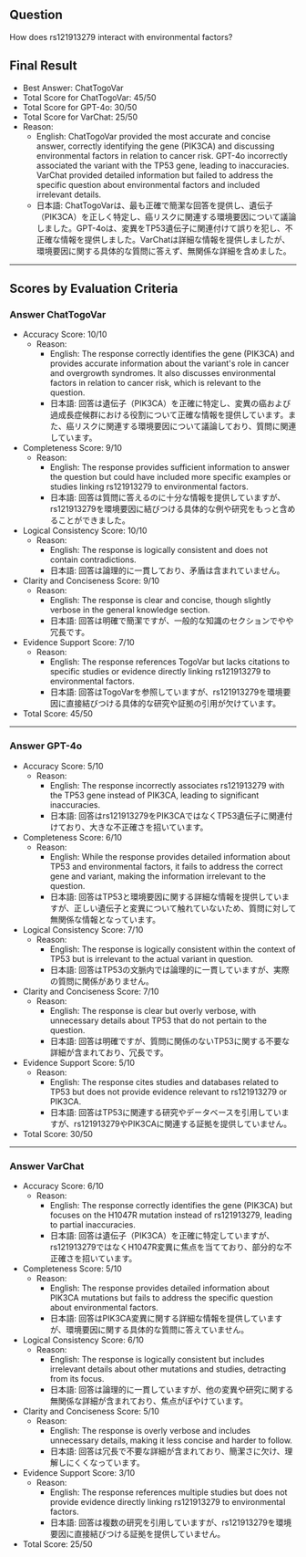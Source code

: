 ## Question

How does rs121913279 interact with environmental factors?

## Final Result

- Best Answer: ChatTogoVar
- Total Score for ChatTogoVar: 45/50
- Total Score for GPT-4o: 30/50
- Total Score for VarChat: 25/50
- Reason:
  - English: ChatTogoVar provided the most accurate and concise answer, correctly identifying the gene (PIK3CA) and discussing environmental factors in relation to cancer risk. GPT-4o incorrectly associated the variant with the TP53 gene, leading to inaccuracies. VarChat provided detailed information but failed to address the specific question about environmental factors and included irrelevant details.
  - 日本語: ChatTogoVarは、最も正確で簡潔な回答を提供し、遺伝子（PIK3CA）を正しく特定し、癌リスクに関連する環境要因について議論しました。GPT-4oは、変異をTP53遺伝子に関連付けて誤りを犯し、不正確な情報を提供しました。VarChatは詳細な情報を提供しましたが、環境要因に関する具体的な質問に答えず、無関係な詳細を含めました。

---

## Scores by Evaluation Criteria

### Answer ChatTogoVar
- Accuracy Score: 10/10
  - Reason: 
    - English: The response correctly identifies the gene (PIK3CA) and provides accurate information about the variant's role in cancer and overgrowth syndromes. It also discusses environmental factors in relation to cancer risk, which is relevant to the question.
    - 日本語: 回答は遺伝子（PIK3CA）を正確に特定し、変異の癌および過成長症候群における役割について正確な情報を提供しています。また、癌リスクに関連する環境要因について議論しており、質問に関連しています。
- Completeness Score: 9/10
  - Reason: 
    - English: The response provides sufficient information to answer the question but could have included more specific examples or studies linking rs121913279 to environmental factors.
    - 日本語: 回答は質問に答えるのに十分な情報を提供していますが、rs121913279を環境要因に結びつける具体的な例や研究をもっと含めることができました。
- Logical Consistency Score: 10/10
  - Reason: 
    - English: The response is logically consistent and does not contain contradictions.
    - 日本語: 回答は論理的に一貫しており、矛盾は含まれていません。
- Clarity and Conciseness Score: 9/10
  - Reason: 
    - English: The response is clear and concise, though slightly verbose in the general knowledge section.
    - 日本語: 回答は明確で簡潔ですが、一般的な知識のセクションでやや冗長です。
- Evidence Support Score: 7/10
  - Reason: 
    - English: The response references TogoVar but lacks citations to specific studies or evidence directly linking rs121913279 to environmental factors.
    - 日本語: 回答はTogoVarを参照していますが、rs121913279を環境要因に直接結びつける具体的な研究や証拠の引用が欠けています。
- Total Score: 45/50

---

### Answer GPT-4o
- Accuracy Score: 5/10
  - Reason: 
    - English: The response incorrectly associates rs121913279 with the TP53 gene instead of PIK3CA, leading to significant inaccuracies.
    - 日本語: 回答はrs121913279をPIK3CAではなくTP53遺伝子に関連付けており、大きな不正確さを招いています。
- Completeness Score: 6/10
  - Reason: 
    - English: While the response provides detailed information about TP53 and environmental factors, it fails to address the correct gene and variant, making the information irrelevant to the question.
    - 日本語: 回答はTP53と環境要因に関する詳細な情報を提供していますが、正しい遺伝子と変異について触れていないため、質問に対して無関係な情報となっています。
- Logical Consistency Score: 7/10
  - Reason: 
    - English: The response is logically consistent within the context of TP53 but is irrelevant to the actual variant in question.
    - 日本語: 回答はTP53の文脈内では論理的に一貫していますが、実際の質問に関係がありません。
- Clarity and Conciseness Score: 7/10
  - Reason: 
    - English: The response is clear but overly verbose, with unnecessary details about TP53 that do not pertain to the question.
    - 日本語: 回答は明確ですが、質問に関係のないTP53に関する不要な詳細が含まれており、冗長です。
- Evidence Support Score: 5/10
  - Reason: 
    - English: The response cites studies and databases related to TP53 but does not provide evidence relevant to rs121913279 or PIK3CA.
    - 日本語: 回答はTP53に関連する研究やデータベースを引用していますが、rs121913279やPIK3CAに関連する証拠を提供していません。
- Total Score: 30/50

---

### Answer VarChat
- Accuracy Score: 6/10
  - Reason: 
    - English: The response correctly identifies the gene (PIK3CA) but focuses on the H1047R mutation instead of rs121913279, leading to partial inaccuracies.
    - 日本語: 回答は遺伝子（PIK3CA）を正確に特定していますが、rs121913279ではなくH1047R変異に焦点を当てており、部分的な不正確さを招いています。
- Completeness Score: 5/10
  - Reason: 
    - English: The response provides detailed information about PIK3CA mutations but fails to address the specific question about environmental factors.
    - 日本語: 回答はPIK3CA変異に関する詳細な情報を提供していますが、環境要因に関する具体的な質問に答えていません。
- Logical Consistency Score: 6/10
  - Reason: 
    - English: The response is logically consistent but includes irrelevant details about other mutations and studies, detracting from its focus.
    - 日本語: 回答は論理的に一貫していますが、他の変異や研究に関する無関係な詳細が含まれており、焦点がぼやけています。
- Clarity and Conciseness Score: 5/10
  - Reason: 
    - English: The response is overly verbose and includes unnecessary details, making it less concise and harder to follow.
    - 日本語: 回答は冗長で不要な詳細が含まれており、簡潔さに欠け、理解しにくくなっています。
- Evidence Support Score: 3/10
  - Reason: 
    - English: The response references multiple studies but does not provide evidence directly linking rs121913279 to environmental factors.
    - 日本語: 回答は複数の研究を引用していますが、rs121913279を環境要因に直接結びつける証拠を提供していません。
- Total Score: 25/50